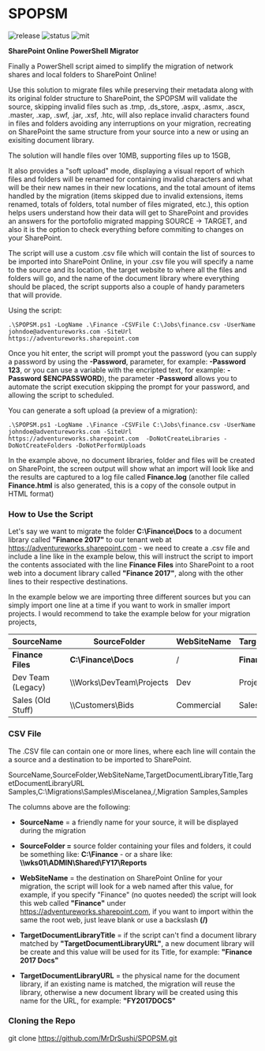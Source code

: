 # SPOPSM

![release](https://img.shields.io/badge/release-v1.0.0-blue.svg)
![status](https://img.shields.io/badge/status-stable-green.svg)
![mit](https://img.shields.io/badge/license-MIT-blue.svg)

**SharePoint Online PowerShell Migrator**

Finally a PowerShell script aimed to simplify the migration of network shares and local folders to SharePoint Online!

Use this solution to migrate files while preserving their metadata along with its original folder structure to SharePoint, the SPOPSM will validate the source, skipping invalid files such as .tmp, .ds_store, .aspx, .asmx, .ascx, .master, .xap, .swf, .jar, .xsf, .htc, will also replace invalid characters found in files and folders avoiding any interruptions on your migration, recreating on SharePoint the same structure from your source into a new or using an exisiting document library.

The solution will handle files over 10MB, supporting files up to 15GB, 

It also provides a "soft upload" mode, displaying a visual report of which files and folders will be renamed for containing invalid characters and what will be their new names in their new locations, and the total amount of items handled by the migration (items skipped due to invalid extensions, items renamed, totals of folders, total  number of files migrated, etc.), this option helps users understand how their data will get to SharePoint and provides an answers for the portofolio migrated mapping SOURCE -> TARGET, and also it is the option to check everything before commiting to changes on your SharePoint.

The script will use a custom .csv file which will contain the list of sources to be imported into SharePoint Online, in your .csv file you will specify a name to the source and its location, the target website to where all the files and folders will go, and the name of the document library where everything should be placed, the script supports also a couple of handy parameters that will provide.

Using the script:

```PS
.\SPOPSM.ps1 -LogName .\Finance -CSVFile C:\Jobs\finance.csv -UserName johndoe@adventureworks.com -SiteUrl https://adventureworks.sharepoint.com 
```

Once you hit enter, the script will prompt yout the password (you can supply a password by using the **-Password**, parameter, for example: **-Password 123**, or you can use a variable with the encripted text, for example: **-Password $ENCPASSWORD**), the parameter **-Password** allows you to automate the script execution skipping the prompt for your password, and allowing the script to scheduled.

You can generate a soft upload (a preview of a migration):

```PS
.\SPOPSM.ps1 -LogName .\Finance -CSVFile C:\Jobs\finance.csv -UserName johndoe@adventureworks.com -SiteUrl https://adventureworks.sharepoint.com  -DoNotCreateLibraries -DoNotCreateFolders -DoNotPerformUploads
```

In the example above, no document libraries, folder and files will be created on SharePoint, the screen output will show what an import will look like and the results are captured to a log file called **Finance.log** (another file called **Finance.html** is also generated, this is a copy of the console output in HTML format)

### How to Use the Script

Let's say we want to migrate the folder **C:\Finance\Docs** to a document library called **"Finance 2017"** to our tenant web at https://adventureworks.sharepoint.com - we need to create a .csv file and include a line like in the example below, this will instruct the script to import the contents associated with the line **Finance Files** into SharePoint to a root web into a document library called **"Finance 2017"**, along with the other lines to their respective destinations.

In the example below we are importing three different sources but you can simply import one line at a time if you want to work in smaller import projects. I would recommend to take the example below for your migration projects, 

|SourceName|SourceFolder|WebSiteName|TargetDocumentLibraryTitle|TargetDocumentLibraryURL|
|----------|------------|-----------|--------------------------|------------------------|
**Finance Files**    |**C:\Finance\Docs**|/|**Finance 2017**|**Finance**
Dev Team (Legacy)|\\\Works\DevTeam\Projects|Dev|Projects|Projects
Sales (Old Stuff)|\\\Customers\Bids|Commercial|Sales (Archived)|Sales2016


### CSV File

The .CSV file can contain one or more lines, where each line will contain the a source and a destination to be imported to SharePoint.


SourceName,SourceFolder,WebSiteName,TargetDocumentLibraryTitle,TargetDocumentLibraryURL
Samples,C:\Migrations\Samples\Miscelanea,/,Migration Samples,Samples


The columns above are the following:

* **SourceName** = a friendly name for your source, it will be displayed during the migration

* **SourceFolder =** source folder containing your files and folders, it could be something like: **C:\Finance** - or a share like: **\\\wks01\ADMIN\Shared\FY17\Reports**

* **WebSiteName** = the destination on SharePoint Online for your migration, the script will look for a web named after this value, for example, if you specify "Finance" (no quotes needed) the script will look this web called **"Finance"** under https://adventureworks.sharepoint.com, if you want to import within the same the root web, just leave blank or use a backslash **(/)**

* **TargetDocumentLibraryTitle** = if the script can't find a document library matched by **"TargetDocumentLibraryURL"**, a new document library will be create and this value will be used for its Title, for example: **"Finance 2017 Docs"**

* **TargetDocumentLibraryURL** = the physical name for the document library, if an existing name is matched, the migration will reuse the library, otherwise a new document library will be created using this name for the URL, for example: **"FY2017DOCS"**


### Cloning the Repo
git clone https://github.com/MrDrSushi/SPOPSM.git

